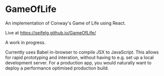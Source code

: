 # GameOfLife

An implementation of Conway's Game of Life using React.

Live at https://seifelg.github.io/GameOfLife/

A work in progress.

Currently uses Babel in-browser to compile JSX to JavaScript. This allows for rapid prototyping and interation, without having to e.g. set up a local development server. For a production app, you would naturally want to deploy a performance optimised production build.  
